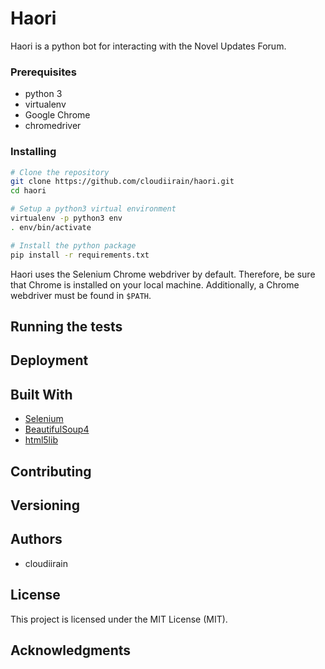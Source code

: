 # Haori

Haori is a python bot for interacting with the Novel Updates Forum.

### Prerequisites

* python 3
* virtualenv
* Google Chrome
* chromedriver



### Installing

```bash
# Clone the repository
git clone https://github.com/cloudiirain/haori.git
cd haori

# Setup a python3 virtual environment
virtualenv -p python3 env
. env/bin/activate

# Install the python package
pip install -r requirements.txt
```

Haori uses the Selenium Chrome webdriver by default. Therefore, be sure
that Chrome is installed on your local machine. Additionally, a Chrome
webdriver must be found in `$PATH`.

## Running the tests

## Deployment

## Built With

* [Selenium](https://www.seleniumhq.org/)
* [BeautifulSoup4](https://www.crummy.com/software/BeautifulSoup/)
* [html5lib](https://pypi.org/project/html5lib/)

## Contributing

## Versioning

## Authors
* cloudiirain

## License

This project is licensed under the MIT License (MIT).

## Acknowledgments

